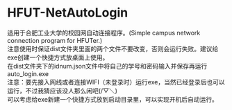 # HFUT-NetAutoLogin
适用于合肥工业大学的校园网自动连接程序。(Simple campus network connection program for HFUTer.)    
注意使用时保证dist文件夹里面的两个文件不要改变，否则会运行失败。建议给exe创建一个快捷方式放桌面上使用。   
在dist文件夹下的idnum.json文件中将自己的学号和密码输入并保存再运行auto_login.exe      
注意：要先接入网线或者连接WIFI（未登录时）运行exe，当然已经登录后也可以运行，不过我猜应该没人那么闲吧(/▽＼)       
可以考虑给exe新建一个快捷方式放到启动目录里，可以实现开机后自动运行。
